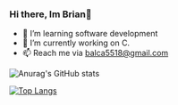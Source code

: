 ### Hi there, Im Brian👋
- 👀 I’m learning software development
- 🌱 I’m currently working on C.
- 📫 Reach me via balca5518@gmail.com

![Anurag's GitHub stats](https://github-readme-stats.vercel.app/api?username=alca2ke&show_icons=true&theme=radical)


[![Top Langs](https://github-readme-stats.vercel.app/api/top-langs/?username=alca2ke&layout=compact)](https://github.com/anuraghazra/github-readme-stats)
